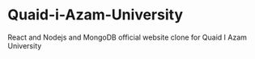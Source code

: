 # Quaid-i-Azam-University
React and Nodejs and MongoDB official website clone for Quaid I Azam University
